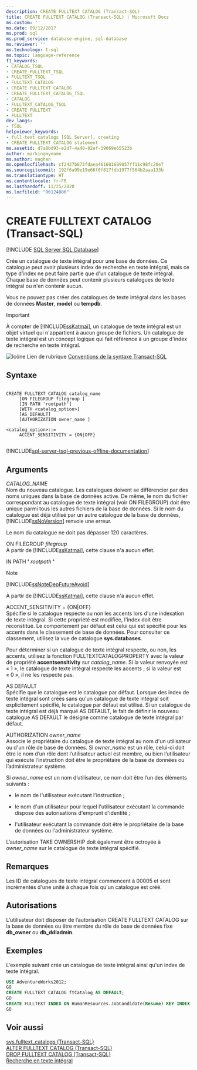 ```yaml
---
description: CREATE FULLTEXT CATALOG (Transact-SQL)
title: CREATE FULLTEXT CATALOG (Transact-SQL) | Microsoft Docs
ms.custom: ''
ms.date: 09/12/2017
ms.prod: sql
ms.prod_service: database-engine, sql-database
ms.reviewer: ''
ms.technology: t-sql
ms.topic: language-reference
f1_keywords:
- CATALOG_TSQL
- CREATE_FULLTEXT_TSQL
- FULLTEXT_TSQL
- FULLTEXT CATALOG
- CREATE FULLTEXT CATALOG
- CREATE_FULLTEXT_CATALOG_TSQL
- CATALOG
- FULLTEXT_CATALOG_TSQL
- CREATE FULLTEXT
- FULLTEXT
dev_langs:
- TSQL
helpviewer_keywords:
- full-text catalogs [SQL Server], creating
- CREATE FULLTEXT CATALOG statement
ms.assetid: d7a8bd93-e2d7-4a40-82ef-39069e65523b
author: markingmyname
ms.author: maghan
ms.openlocfilehash: cf2427b873fdaea461681689057ff11c98fc20e7
ms.sourcegitcommit: 192f6a99e19e66f0f817fdb1977f564b2aaa133b
ms.translationtype: HT
ms.contentlocale: fr-FR
ms.lasthandoff: 11/25/2020
ms.locfileid: "96124086"
---
```

# <a name="create-fulltext-catalog-transact-sql"></a>CREATE FULLTEXT CATALOG (Transact-SQL)
[!INCLUDE [SQL Server SQL Database](../../includes/applies-to-version/sql-asdb.md)]

  Crée un catalogue de texte intégral pour une base de données. Ce catalogue peut avoir plusieurs index de recherche en texte intégral, mais ce type d'index ne peut faire partie que d'un catalogue de texte intégral. Chaque base de données peut contenir plusieurs catalogues de texte intégral ou n'en contenir aucun.  
  
 Vous ne pouvez pas créer des catalogues de texte intégral dans les bases de données **Master**, **model** ou **tempdb**.  
  
> [!IMPORTANT]  
>  À compter de [!INCLUDE[ssKatmai](../../includes/sskatmai-md.md)], un catalogue de texte intégral est un objet virtuel qui n'appartient à aucun groupe de fichiers. Un catalogue de texte intégral est un concept logique qui fait référence à un groupe d'index de recherche en texte intégral.  
  
 ![Icône Lien de rubrique](../../database-engine/configure-windows/media/topic-link.gif "Icône du lien de rubrique") [Conventions de la syntaxe Transact-SQL](../../t-sql/language-elements/transact-sql-syntax-conventions-transact-sql.md)  
  
## <a name="syntax"></a>Syntaxe  
  
```syntaxsql
  
CREATE FULLTEXT CATALOG catalog_name  
     [ON FILEGROUP filegroup ]  
     [IN PATH 'rootpath']  
     [WITH <catalog_option>]  
     [AS DEFAULT]  
     [AUTHORIZATION owner_name ]  
  
<catalog_option>::=  
     ACCENT_SENSITIVITY = {ON|OFF}  
  
```  
  
[!INCLUDE[sql-server-tsql-previous-offline-documentation](../../includes/sql-server-tsql-previous-offline-documentation.md)]

## <a name="arguments"></a>Arguments
 *CATALOG_NAME*  
 Nom du nouveau catalogue. Les catalogues doivent se différencier par des noms uniques dans la base de données active. De même, le nom du fichier correspondant au catalogue de texte intégral (voir ON FILEGROUP) doit être unique parmi tous les autres fichiers de la base de données. Si le nom du catalogue est déjà utilisé par un autre catalogue de la base de données, [!INCLUDE[ssNoVersion](../../includes/ssnoversion-md.md)] renvoie une erreur.  
  
 Le nom du catalogue ne doit pas dépasser 120 caractères.  
  
 ON FILEGROUP *filegroup*  
 À partir de [!INCLUDE[ssKatmai](../../includes/sskatmai-md.md)], cette clause n'a aucun effet.  
  
 IN PATH **'** _rootpath_ **'**  
 > [!NOTE]  
>  [!INCLUDE[ssNoteDepFutureAvoid](../../includes/ssnotedepfutureavoid-md.md)]  
  
 À partir de [!INCLUDE[ssKatmai](../../includes/sskatmai-md.md)], cette clause n'a aucun effet.  
  
 ACCENT_SENSITIVITY = {ON|OFF}  
 Spécifie si le catalogue respecte ou non les accents lors d'une indexation de texte intégral. Si cette propriété est modifiée, l'index doit être reconstitué. Le comportement par défaut est celui qui est spécifié pour les accents dans le classement de base de données. Pour consulter ce classement, utilisez la vue de catalogue **sys.databases**.  
  
 Pour déterminer si un catalogue de texte intégral respecte, ou non, les accents, utilisez la fonction FULLTEXTCATALOGPROPERTY avec la valeur de propriété **accentsensitivity** sur *catalog_name*. Si la valeur renvoyée est « 1 », le catalogue de texte intégral respecte les accents ; si la valeur est « 0 », il ne les respecte pas.  
  
 AS DEFAULT  
 Spécifie que le catalogue est le catalogue par défaut. Lorsque des index de texte intégral sont créés sans qu'un catalogue de texte intégral soit explicitement spécifié, le catalogue par défaut est utilisé. Si un catalogue de texte intégral est déjà marqué AS DEFAULT, le fait de définir le nouveau catalogue AS DEFAULT le désigne comme catalogue de texte intégral par défaut.  
  
 AUTHORIZATION *owner_name*  
 Associe le propriétaire du catalogue de texte intégral au nom d'un utilisateur ou d'un rôle de base de données. Si *owner_name* est un rôle, celui-ci doit être le nom d’un rôle dont l’utilisateur actuel est membre, ou bien l’utilisateur qui exécute l’instruction doit être le propriétaire de la base de données ou l’administrateur système.  
  
 Si *owner_name* est un nom d’utilisateur, ce nom doit être l’un des éléments suivants :  
  
-   le nom de l'utilisateur exécutant l'instruction ;  
  
-   le nom d'un utilisateur pour lequel l'utilisateur exécutant la commande dispose des autorisations d'emprunt d'identité ;  
  
-   l'utilisateur exécutant la commande doit être le propriétaire de la base de données ou l'administrateur système.  
  
 L’autorisation TAKE OWNERSHIP doit également être octroyée à *owner_name* sur le catalogue de texte intégral spécifié.  
  
## <a name="remarks"></a>Remarques  
 Les ID de catalogues de texte intégral commencent à 00005 et sont incrémentés d'une unité à chaque fois qu'un catalogue est créé.  
  
## <a name="permissions"></a>Autorisations  
 L’utilisateur doit disposer de l’autorisation CREATE FULLTEXT CATALOG sur la base de données ou être membre du rôle de base de données fixe **db_owner** ou **db_ddladmin**.  
  
## <a name="examples"></a>Exemples  
 L'exemple suivant crée un catalogue de texte intégral ainsi qu'un index de texte intégral.  
  
```sql  
USE AdventureWorks2012;  
GO  
CREATE FULLTEXT CATALOG ftCatalog AS DEFAULT;  
GO  
CREATE FULLTEXT INDEX ON HumanResources.JobCandidate(Resume) KEY INDEX PK_JobCandidate_JobCandidateID;  
GO  
```  
  
## <a name="see-also"></a>Voir aussi  
 [sys.fulltext_catalogs &#40;Transact-SQL&#41;](../../relational-databases/system-catalog-views/sys-fulltext-catalogs-transact-sql.md)   
 [ALTER FULLTEXT CATALOG &#40;Transact-SQL&#41;](../../t-sql/statements/alter-fulltext-catalog-transact-sql.md)   
 [DROP FULLTEXT CATALOG &#40;Transact-SQL&#41;](../../t-sql/statements/drop-fulltext-catalog-transact-sql.md)   
 [Recherche en texte intégral](../../relational-databases/search/full-text-search.md)   
 
  
  
